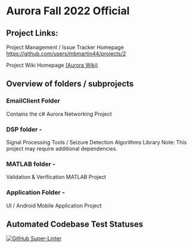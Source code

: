 # Aurora Fall 2022 Official

## Project Links:

Project Management / Issue Tracker Homepage
https://github.com/users/mbmartin44/projects/2

Project Wiki Homepage
[(Aurora Wiki)](https://github.com/mbmartin44/Aurora-2022/wiki)

## Overview of folders / subprojects

### EmailClient Folder
Contains the c# Aurora Networking Project

### DSP folder -
Signal Processing Tools / Seizure Detection Algorithms Library
Note: This project may require additional dependencies.

### MATLAB folder -
Validation & Verification MATLAB Project

### Application Folder -
UI / Android Mobile Application Project

## Automated Codebase Test Statuses
[![GitHub Super-Linter](https://github.com/mbmartin44/Aurora-2022/workflows/Lint%20Code%20Base/badge.svg)](https://github.com/marketplace/actions/super-linter)
